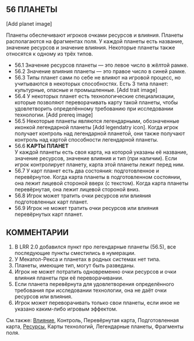 56 ПЛАНЕТЫ
---

[Add planet image]

Планеты обеспечивают игроков очками ресурсов и влияния. Планеты располагаются на фрагментах поля. У каждой планеты есть название, значение ресурсов и значение влияния. Некоторые планеты также относятся к одному из трёх типов.
* 56.1 Значение ресурсов планеты — это левое число в жёлтой рамке.
* 56.2 Значение влияния планеты — это правое число в синей рамке.
* 56.3 Типы планет сами по себе не влияют на игровой процесс, но учитываются в некоторых способностях. Есть 3 типа планет: культурные, опасные и промышленные. [Add trait image]
* 56.4 У некоторых планет есть технологические специализации, которые позволяют переворачивать карту такой планеты, чтобы удовлетворить определённому требованию при исследовании технологии. [Add prereq image]
* 56.5 Некоторые планеты являются легендарными, обозначенные иконкой легендарной планеты [Add legendatry icon]. Когда игрок получает контроль над легендарной планетой, они также получают контроль над картой способности легендарной планеты.
* 56.6 **КАРТЫ ПЛАНЕТ**  
У каждой планеты есть своя карта, на которой указаны её название, значение ресурсов, значение влияния и тип (при наличии). Если игрок контролирует планету, карта этой планеты лежит перед ним.
* 56.7 У карт планет есть два состояния: подготовленное и перевёрнутое. Когда карта планеты в подготовленном состоянии, она лежит лицевой стороной вверх (с текстом). Когда карта планеты перевёрнутая, она лежит лицевой стороной вниз.
* 56.8 Игрок может тратить очки ресурсов или влияния подготовленных карт планет.
* 56.9 Игрок не может тратить очки ресурсов или влияния перевёрнутых карт планет.

КОММЕНТАРИИ
---
1) В LRR 2.0 добавился пункт про легендарные планеты (56.5), все последующие пункты сместились в нумерации.
2) У Мекатол-Рекса и планетах в родных системах нет типа.
3) Планеты, имеющие тип, могут быть разведаны.
4) Игрок не может потратить одновременно очки ресурсов и очки влияния планеты при её переворачивании.
5) Если планета перевёрнута для удовлетворения определённого требования при исследовании технологии, она не даёт очки ресурсов или влияния.
6) Игрок может переворачивать только свои планеты, если иное не указано каким-либо игровым эффектом.

См.также: [Влияние](influence.md), Контроль, Перевёрнутая карта, Подготовленная карта, [Ресурсы](resources.md), Карты технологий, Легендарные планеты, Фрагменты поля.

